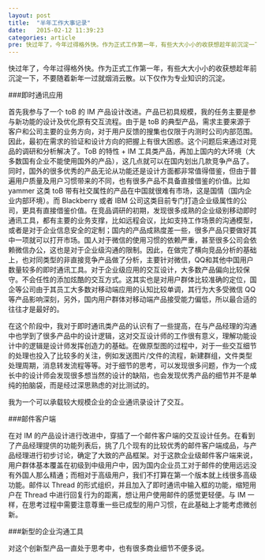 ```yaml
---
layout: post
title:  "半年工作大事记录"
date:   2015-02-12 11:39:23
categories: article
pre: 快过年了，今年过得格外快。作为正式工作第一年，有些大大小小的收获想趁年前沉淀一下，不要随着新年一过就烟消云散。以下仅作为专业知识的沉淀。
---
```


快过年了，今年过得格外快。作为正式工作第一年，有些大大小小的收获想趁年前沉淀一下，不要随着新年一过就烟消云散。以下仅作为专业知识的沉淀。

###即时通讯应用

首先我参与了一个 toB 的 IM 产品设计改进。产品已初具规模，我的任务主要是参与新功能的设计及优化原有交互流程。由于是 toB 的典型产品，需求主要来源于客户和公司主要的业务方向，对于用户反馈的搜集也仅限于内测时公司内部范围。因此，最初在需求的验证和设计方向的把握上有很大困惑。这个问题后来通过对竞品的调研和分析解决了。ToB 的特性 + IM 工具类产品，再加上国内的大环境（大多数国有企业不能使用国外的产品），这几点就可以在国内划出几款竞争产品了。同时，国外的很多优秀的产品无论从功能还是设计方面都非常值得借鉴，但由于普遍用户质量及用户习惯带来的不同，也有很多产品不具备直接借鉴的价值。比如 yammer 这类 toB 带有社交属性的产品在中国就很难有市场，这是国情（国内企业内部环境）。而 Blackberry 或者 IBM 公司这类目前专门打造企业级属性的公司，更具有直接借鉴价值。在竞品调研的初期，发现很多成熟的企业级别移动即时通讯工具，都有主要的业务支撑，比如远程会议，比如支持工作场景的沟通模型，或者是对于企业信息安全的定制；国内的产品成熟度差一些，很多产品只要做好其中一项就可以打开市场。国人对于微信的使用习惯的依赖严重，甚至很多公司会依赖微信办公，这也是对于企业级沟通的限制。因此，在做完了横向竞品分析的基础上，也对同类型的非直接竞争产品做了分析，主要针对微信，QQ和其他中国用户数量较多的即时通讯工具。对于企业级应用的交互设计，大多数产品偏向比较保守。不会任性的添加炫酷的交互方式。这其实也是对用户群体比较准确的定位，国企等公司由于其员工大多数对移动端应用的认知比较单调，其行为大多受微信 QQ 等产品影响深刻，另外，国内用户群体对移动端产品接受能力偏低，所以最合适的往往才是最好的。

在这个阶段中，我对于即时通讯类产品的认识有了一些提高，在与产品经理的沟通中也学到了很多产品中的设计逻辑，这对交互设计师的工作很有意义，理解功能设计中的逻辑是设计师发挥创造力的基础。在做原型图的过程中，对于一些交互细节的处理也投入了比较多的关注，例如发送图片/文件的流程，新建群组，文件类型处理周期，消息转发流程等等。对于细节的思考，可以发现很多问题，作为一个成长中的设计师会发现很多想当然的设计的缺陷，也会发现优秀产品的细节并不是单纯的拍脑袋，而是经过深思熟虑的对比测试的。

我为一个可以承载较大规模企业的企业通讯录设计了交互。

###邮件客户端
  
在对 IM 的产品设计进行改进中，穿插了一个邮件客户端的交互设计任务。在看到了产品经理提供的功能列表后，挑了几个现有的比较优秀的邮件客户端成品，与产品经理进行初步讨论，确定了大致的产品框架。对于这款企业级邮件客户端来说，用户群体基本覆盖在初级到中级用户中，因为国内企业员工对于邮件的使用远远没有外国人那么精通；而相对于高级用户，我们不打算在第一个版本就上线很多高级功能。邮件以 Thread 的形式组织，并且加入了即时通讯中输入框的功能，缩短用户在 Thread 中进行回复行为的距离，想让用户使用邮件的感觉更轻便。与 IM 一样，在思考过程中需要注意尊重一些已成型的用户习惯，在此基础上才能考虑微创新。

###新型的企业沟通工具
  
对这个创新型产品一直处于思考中，也有很多商业细节不便多说。
